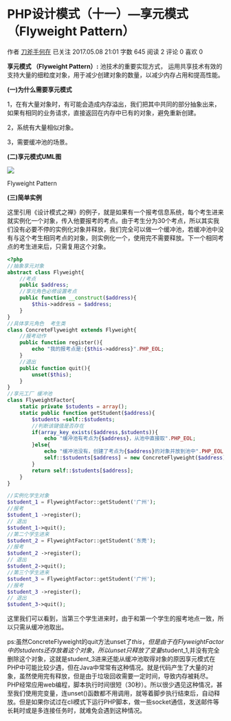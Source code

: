 # PHP设计模式（十一）—享元模式 （Flyweight Pattern）

作者  [刀斧手何在][0] 已关注 2017.05.08 21:01  字数 645  阅读 2 评论 0 喜欢 0

**享元模式 （Flyweight Pattern）:** 池技术的重要实现方式， 运用共享技术有效的支持大量的细粒度对象，用于减少创建对象的数量，以减少内存占用和提高性能。

**(一)为什么需要享元模式**

1，在有大量对象时，有可能会造成内存溢出，我们把其中共同的部分抽象出来，如果有相同的业务请求，直接返回在内存中已有的对象，避免重新创建。

2，系统有大量相似对象。

3，需要缓冲池的场景。

**(二)享元模式UML图**

![][1]



Flyweight Pattern

**(三)简单实例**

这里引用《设计模式之禅》的例子，就是如果有一个报考信息系统，每个考生进来就实例化一个对象，传入他要报考的考点。由于考生分为30个考点，所以其实我们没有必要不停的实例化对象并释放，我们完全可以做一个缓冲池，若缓冲池中没有与这个考生相同考点的对象，则实例化一个，使用完不需要释放。下一个相同考点的考生进来后，只需复用这个对象。

```php
<?php
//抽象享元对象
abstract class Flyweight{
    //考点
    public $address;
    //享元角色必修设置考点
    public function __construct($address){
        $this->address = $address;
    }
}
//具体享元角色  考生类
class ConcreteFlyweight extends Flyweight{
    //报考动作
    public function register(){
        echo "我的报考点是:{$this->address}".PHP_EOL;
    }
    //退出
    public function quit(){
        unset($this);
    }
}
//享元工厂 缓冲池
class FlyweightFactor{
    static private $students = array();
    static public function getStudent($address){
        $students =self::$students;
        //判断该键值是否存在
        if(array_key_exists($address,$students)){
            echo "缓冲池有考点为{$address}，从池中直接取".PHP_EOL;   
        }else{
            echo "缓冲池没有，创建了考点为{$address}的对象并放到池中".PHP_EOL;
            self::$students[$address] = new ConcreteFlyweight($address);
        }
        return self::$students[$address];
    }
}

//实例化学生对象
$student_1 = FlyweightFactor::getStudent('广州');
//报考
$student_1 ->register();
// 退出
$student_1->quit();
//第二个学生进来
$student_2 = FlyweightFactor::getStudent('东莞');
//报考
$student_2 ->register();
// 退出
$student_2->quit();
//第三个学生进来
$student_3 = FlyweightFactor::getStudent('广州');
//报考
$student_3 ->register();
// 退出
$student_3->quit();
```
这里我们可以看到，当第三个学生进来时，由于和第一个学生的报考地点一致，所以只需从缓冲池取出。

ps:虽然ConcreteFlyweight的quit方法unset了$this，但是由于在FlyweightFactor中的students还存放着这个对象，所以unset只释放了变量$student_1,并没有完全删除这个对象，这就是student_3进来还能从缓冲池取得对象的原因享元模式在PHP中可能比较少遇，但在Java中常常有这种情况。就是代码产生了大量的对象，虽然使用完有释放，但是由于垃圾回收需要一定时间，导致内存被耗尽。PHP经常应用web编程，脚本执行时间很短（30秒）。所以很少遇见这种情况，甚至我们使用完变量，连unset()函数都不用调用，就等着脚步执行结束后，自动释放。但是如果你试过在cli模式下运行PHP脚本，做一些socket通信，发送邮件等长耗时或是多连接任务时，就难免会遇到这种情况。

[0]: http://www.jianshu.com/u/29417b7766fe
[1]: ./img/5261067-32a06fa5694bd4b6.png